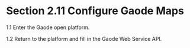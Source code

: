# Section 2.11 Configure Gaode Maps

1.1 Enter the Gaode open platform.

1.2 Return to the platform and fill in the Gaode Web Service API.